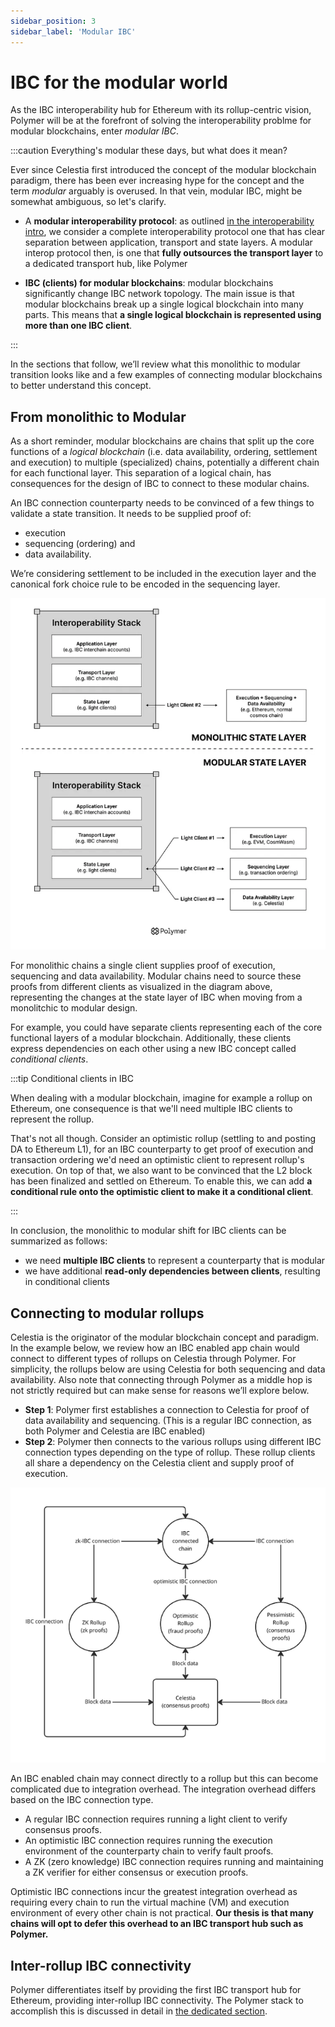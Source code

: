 ```yaml
---
sidebar_position: 3
sidebar_label: 'Modular IBC'
---
```


# IBC for the modular world

As the IBC interoperability hub for Ethereum with its rollup-centric vision, Polymer will be at the forefront of solving the interoperability problme for modular blockchains, enter _modular IBC_. 

:::caution Everything's modular these days, but what does it mean?

Ever since Celestia first introduced the concept of the modular blockchain paradigm, there has been ever increasing hype for the concept and the term _modular_ arguably is overused. In that vein, modular IBC, might be somewhat ambiguous, so let's clarify.

- A **modular interoperability protocol**: as outlined [in the interoperability intro](../../background/interop.md), we consider a complete interoperability protocol one that has clear separation between application, transport and state layers. A modular interop protocol then, is one that **fully outsources the transport layer** to a dedicated transport hub, like Polymer

- **IBC (clients) for modular blockchains**: modular blockchains significantly change IBC network topology. The main issue is that modular blockchains break up a single logical blockchain into many parts. This means that **a single logical blockchain is represented using more than one IBC client**. 

:::

In the sections that follow, we’ll review what this monolithic to modular transition looks like and a few examples of connecting modular blockchains to better understand this concept.

## From monolithic to Modular

As a short reminder, modular blockchains are chains that split up the core functions of a _logical blockchain_ (i.e. data availability, ordering, settlement and execution) to multiple (specialized) chains, potentially a different chain for each functional layer. This separation of a logical chain, has consequences for the design of IBC to connect to these modular chains.

An IBC connection counterparty needs to be convinced of a few things to validate a state transition. It needs to be supplied proof of:

- execution
- sequencing (ordering) and 
- data availability. 

We’re considering settlement to be included in the execution layer and the canonical fork choice rule to be encoded in the sequencing layer. 

![modular IBC](../../../../static/img/ibc/ibc-modular.png)

For monolithic chains a single client supplies proof of execution, sequencing and data availability. Modular chains need to source these proofs from different clients as visualized in the diagram above, representing the changes at the state layer of IBC when moving from a monolitchic to modular design. 

For example, you could have separate clients representing each of the core functional layers of a modular blockchain. Additionally, these clients express dependencies on each other using a new IBC concept called _conditional clients_. 

:::tip Conditional clients in IBC

When dealing with a modular blockchain, imagine for example a rollup on Ethereum, one consequence is that we'll need multiple IBC clients to represent the rollup. 

That's not all though. Consider an optimistic rollup (settling to and posting DA to Ethereum L1), for an IBC counterparty to get proof of execution and transaction ordering we'd need an optimistic client to represent rollup's execution. On top of that, we also want to be convinced that the L2 block has been finalized and settled on Ethereum. To enable this, we can add **a conditional rule onto the optimistic client to make it a conditional client**.

:::

In conclusion, the monolithic to modular shift for IBC clients can be summarized as follows:

- we need **multiple IBC clients** to represent a counterparty that is modular
- we have additional **read-only dependencies between clients**, resulting in conditional clients

## Connecting to modular rollups

Celestia is the originator of the modular blockchain concept and paradigm. In the example below, we review how an IBC enabled app chain would connect to different types of rollups on Celestia through Polymer. For simplicity, the rollups below are using Celestia for both sequencing and data availability. Also note that connecting through Polymer as a middle hop is not strictly required but can make sense for reasons we’ll explore below.

- **Step 1**: Polymer first establishes a connection to Celestia for proof of data availability and sequencing. (This is a regular IBC connection, as both Polymer and Celestia are IBC enabled)
- **Step 2**: Polymer then connects to the various rollups using different IBC connection types depending on the type of rollup. These rollup clients all share a dependency on the Celestia client and supply proof of execution. 

![IBC for Celestia example](../../../../static/img/ibc/ibc-celestia.png)

An IBC enabled chain may connect directly to a rollup but this can become complicated due to integration overhead. The integration overhead differs based on the IBC connection type. 

- A regular IBC connection requires running a light client to verify consensus proofs. 
- An optimistic IBC connection requires running the execution environment of the counterparty chain to verify fault proofs. 
- A ZK (zero knowledge) IBC connection requires running and maintaining a ZK verifier for either consensus or execution proofs. 

Optimistic IBC connections incur the greatest integration overhead as requiring every chain to run the virtual machine (VM) and execution environment of every other chain is not practical. **Our thesis is that many chains will opt to defer this overhead to an IBC transport hub such as Polymer.**

## Inter-rollup IBC connectivity

Polymer differentiates itself by providing the first IBC transport hub for Ethereum, providing inter-rollup IBC connectivity. The Polymer stack to accomplish this is discussed in detail in [the dedicated section](../polymer//polymer-stack.md).